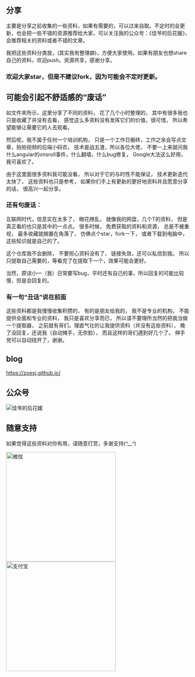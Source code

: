 ## 分享
主要是分享之前收集的一些资料，如果有需要的，可以过来自取。不定时的会更新，也会把一些不错的资源推荐给大家，可以关注我的公众号：《佳爷的后花媛》，会推荐相关的资料或者不错的文章。

我把这些资料分类放，(其实我有整理癖)，方便大家使用。如果有朋友也想share自己的资料，欢迎push。资源共享，感谢分享。

### 欢迎大家star，但是不建议fork，因为可能会不定时更新。

## 可能会引起不舒适感的“废话”
如文件夹所示，这里分享了不同的资料，
花了几个小时整理的，
其中有很多我也只是收藏了并没有去看，
感觉这么多资料没有发挥它们的价值，很可惜，
所以希望能够让需要它的人去观看。

然后呢，我不属于任何一个培训机构，
只是一个工作日搬砖，工作之余会写点文章，拍拍视频的后端小码农，
技术是战五渣，所以各位大佬，
不要一上来就问我什么angular的onsroll事件，什么翻墙，什么bug修复。
Google大法这么好用，我可喜欢了。

由于这里面很多资料我可能没看，
所以对于它的与时性不能保证，
技术更新迭代太快了，
这些资料也只是参考，
如果你们手上有更新的更好地资料并且愿意分享的话，
很高兴一起分享。

### 还有句废话：

互联网时代，信息实在太多了，
眼花缭乱，
就像我的网盘，几个T的资料，
但是真正看的也只是其中的一点点。
很多时候，
免费获取的资料和资源，
总是不被重视，
最多收藏就搁置在角落了，
仿佛点个star，fork一下，
或者下载到电脑中，这些知识就是自己的了。

这个仓库我不会删除，
不要担心资料没有了，
链接失效，还可以私信到我。
所以只提取自己需要的，等看完了在提取下一个，效果可能会更好。

当然，原谅小一（我）日常要写bug，平时还有自己的事，所以回复的可能比较慢，但是会回复的。

### 有一句“丑话”说在前面
这些资料都是我慢慢收集积攒的，
有的是朋友给我的，
我不是专业的机构，
不能提供全面和专业的资料，
我只是喜欢分享而已，
所以请不要理所当然的把我当做一个提取器，
之前就有哥们，理直气壮的让我提供资料（并没有这些资料），
晚了没回复，还说我（自动摊手，无奈脸），
而且这样的哥们遇到好几个了。
伸手党可以自动绕开了，谢谢。

## blog 
https://zoesj.github.io/

## 公众号
![佳爷的后花媛](https://mmbiz.qpic.cn/mmbiz_jpg/V2vz40BYVMsGNTp07dttjWcPdTgFLBibG95YPU6EuwatehyZQibmjxWX9gkSuVQZuwE3pSqqYWL2qkFs30wafzpQ/640?wx_fmt=jpeg&tp=webp&wxfrom=5&wx_lazy=1&wx_co=1)

## 随意支持
如果觉得这些资料对你有用，请随意打赏，多谢支持(*^__^*) 

<img src="https://upload-images.jianshu.io/upload_images/3162008-e5453f164325354f.jpg?imageMogr2/auto-orient/strip%7CimageView2/2/w/1240" width = "300" height = "300" alt="微信" />
<img src="https://upload-images.jianshu.io/upload_images/3162008-32d6796d2e238c9d.jpg?imageMogr2/auto-orient/strip%7CimageView2/2/w/1240" width = "300" height = "300" alt="支付宝" />


